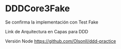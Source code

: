# DDDCore3Fake
Se confirma la implementación con Test Fake

Link de Arquitectura en Capas para DDD

Versión Node 
https://github.com/OlsonII/ddd-practice
